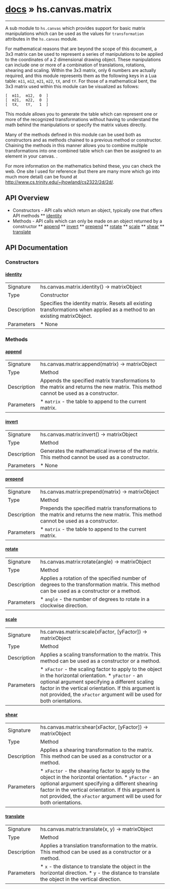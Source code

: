 # [docs](index.md) » hs.canvas.matrix
---

A sub module to `hs.canvas` which provides support for basic matrix manipulations which can be used as the values for `transformation` attributes in the `hs.canvas` module.

For mathematical reasons that are beyond the scope of this document, a 3x3 matrix can be used to represent a series of manipulations to be applied to the coordinates of a 2 dimensional drawing object.  These manipulations can include one or more of a combination of translations, rotations, shearing and scaling. Within the 3x3 matrix, only 6 numbers are actually required, and this module represents them as the following keys in a Lua table: `m11`, `m12`, `m21`, `m22`, `tX`, and `tY`. For those of a mathematical bent, the 3x3 matrix used within this module can be visualized as follows:

    [  m11,  m12,  0  ]
    [  m21,  m22,  0  ]
    [  tX,   tY,   1  ]

This module allows you to generate the table which can represent one or more of the recognized transformations without having to understand the math behind the manipulations or specify the matrix values directly.

Many of the methods defined in this module can be used both as constructors and as methods chained to a previous method or constructor. Chaining the methods in this manner allows you to combine multiple transformations into one combined table which can then be assigned to an element in your canvas.
.

For more information on the mathematics behind these, you can check the web.  One site I used for reference (but there are many more which go into much more detail) can be found at http://www.cs.trinity.edu/~jhowland/cs2322/2d/2d/.

## API Overview
* Constructors - API calls which return an object, typically one that offers API methods
** [identity](#identity)
* Methods - API calls which can only be made on an object returned by a constructor
** [append](#append)
** [invert](#invert)
** [prepend](#prepend)
** [rotate](#rotate)
** [scale](#scale)
** [shear](#shear)
** [translate](#translate)

## API Documentation

### Constructors

#### [identity](#identity)
| | |
|-|-|
| Signature   | hs.canvas.matrix.identity() -> matrixObject  |
| Type        | Constructor |
| Description | Specifies the identity matrix.  Resets all existing transformations when applied as a method to an existing matrixObject. |
| Parameters |  * None | | Returns |  * the identity matrix. | | Notes |  * The identity matrix can be thought of as "apply no transformations at all" or "render as specified". * Mathematically this is represented as:~~~[ 1,  0,  0 ][ 0,  1,  0 ][ 0,  0,  1 ]~~~ | 
### Methods

#### [append](#append)
| | |
|-|-|
| Signature   | hs.canvas.matrix:append(matrix) -> matrixObject  |
| Type        | Method |
| Description | Appends the specified matrix transformations to the matrix and returns the new matrix.  This method cannot be used as a constructor. |
| Parameters |  * `matrix` - the table to append to the current matrix. | | Returns |  * the new matrix | | Notes |  * Mathematically this method multiples the original matrix by the new one and returns the result of the multiplication. * You can use this method to "stack" additional transformations on top of existing transformations, without having to know what the existing transformations in effect for the canvas element are. | 
#### [invert](#invert)
| | |
|-|-|
| Signature   | hs.canvas.matrix:invert() -> matrixObject  |
| Type        | Method |
| Description | Generates the mathematical inverse of the matrix.  This method cannot be used as a constructor. |
| Parameters |  * None | | Returns |  * the inverted matrix. | | Notes |  * Inverting a matrix which represents a series of transformations has the effect of reversing or undoing the original transformations. * This is useful when used with [hs.canvas.matrix.append](#append) to undo a previously applied transformation without actually replacing all of the transformations which may have been applied to a canvas element. | 
#### [prepend](#prepend)
| | |
|-|-|
| Signature   | hs.canvas.matrix:prepend(matrix) -> matrixObject  |
| Type        | Method |
| Description | Prepends the specified matrix transformations to the matrix and returns the new matrix.  This method cannot be used as a constructor. |
| Parameters |  * `matrix` - the table to append to the current matrix. | | Returns |  * the new matrix | | Notes |  * Mathematically this method multiples the new matrix by the original one and returns the result of the multiplication. * You can use this method to apply a transformation *before* the currently applied transformations, without having to know what the existing transformations in effect for the canvas element are. | 
#### [rotate](#rotate)
| | |
|-|-|
| Signature   | hs.canvas.matrix:rotate(angle) -> matrixObject  |
| Type        | Method |
| Description | Applies a rotation of the specified number of degrees to the transformation matrix.  This method can be used as a constructor or a method. |
| Parameters |  * `angle` - the number of degrees to rotate in a clockwise direction. | | Returns |  * the new matrix | | Notes |  * The rotation of an element this matrix is applied to will be rotated about the origin (zero point).  To rotate an object about another point (its center for example), prepend a translation to the point to rotate about, and append a translation reversing the initial translation.   * e.g. `hs.canvas.matrix.translate(x, y):rotate(angle):translate(-x, -y)` | 
#### [scale](#scale)
| | |
|-|-|
| Signature   | hs.canvas.matrix:scale(xFactor, [yFactor]) -> matrixObject  |
| Type        | Method |
| Description | Applies a scaling transformation to the matrix.  This method can be used as a constructor or a method. |
| Parameters |  * `xFactor` - the scaling factor to apply to the object in the horizontal orientation. * `yFactor` - an optional argument specifying a different scaling factor in the vertical orientation.  If this argument is not provided, the `xFactor` argument will be used for both orientations. | | Returns |  * the new matrix | 
#### [shear](#shear)
| | |
|-|-|
| Signature   | hs.canvas.matrix:shear(xFactor, [yFactor]) -> matrixObject  |
| Type        | Method |
| Description | Applies a shearing transformation to the matrix.  This method can be used as a constructor or a method. |
| Parameters |  * `xFactor` - the shearing factor to apply to the object in the horizontal orientation. * `yFactor` - an optional argument specifying a different shearing factor in the vertical orientation.  If this argument is not provided, the `xFactor` argument will be used for both orientations. | | Returns |  * the new matrix | 
#### [translate](#translate)
| | |
|-|-|
| Signature   | hs.canvas.matrix:translate(x, y) -> matrixObject  |
| Type        | Method |
| Description | Applies a translation transformation to the matrix.  This method can be used as a constructor or a method. |
| Parameters |  * `x` - the distance to translate the object in the horizontal direction. * `y` - the distance to translate the object in the vertical direction. | | Returns |  * the new matrix | 